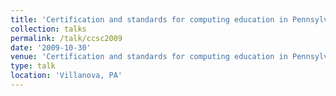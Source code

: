 ```yaml
---
title: 'Certification and standards for computing education in Pennsylvania'
collection: talks
permalink: /talk/ccsc2009
date: '2009-10-30'
venue: 'Certification and standards for computing education in Pennsylvania. Invited Panelist with Dougherty, J.P., Griffin, J., Pirmann, T., and Powell, R. Panel presentation submitted to The Twenty-fifth Annual Consortium for Computing Science in Colleges (CCSC) Eastern Conference, Villanova University'
type: talk
location: 'Villanova, PA'
---
```


